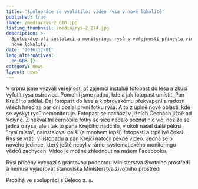 ```yaml
---
title: 'Spolupráce se vyplatila: video rysa v nové lokalitě'
published: true
image: /media/rys-2_610.jpg
listing_thumbnail: /media/rys-2_274.jpg
description: >-
  Spolupráce při instalaci a monitoringu rysů s veřejností přinesla video rysa z
  nové lokality.
date: '2016-12-01'
lang_alternatives:
  en_GB: {}
category: news
layout: news
---
```

V srpnu jsme vyzvali veřejnost, ať zájemci instalují fotopast do lesa a zkusí vyfotit rysa ostrovida. Pomohli jsme radou, kde a jak fotopast umístit. Pan Krejčí to udělal. Dal fotopast do lesa a k obrovskému překvapení a radosti všech hned za pár dní poslal první fotku rysa. A to z úplně nové oblasti, kde se výskyt rysů nemonitoruje. Fotopast se nachází v jižních Čechách jižně od Volyně. Z nekvalitní černobílé fotky se sice nedalo poznat nic víc, než že se jedná o rysa, ale i tak to pana Krejčího nadchlo, v okolí našel další pěkná "rysí místa", nainstaloval další (a mnohem lepší) fotopasti a trpělivě čekal. Rys se vrátil v listopadu a pan Krejčí natočil pěkné video. Jedná se o nového jedince, který ještě nebyl v rámci systematického monitoringu vědců zachycen. Video je možné zhlédnout na našem Facebooku.



Rysí příběhy vychází s grantovou podporou Ministerstva životního prostředí a nemusí vyjadřovat stanoviska Ministerstva životního prostředí 

Probíhá ve spolupráci s Beleco z. s.
